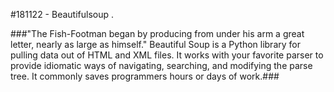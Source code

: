 #181122 - Beautifulsoup . 

###"The Fish-Footman began by producing from under his arm a great letter, nearly as large as himself."
Beautiful Soup is a Python library for pulling data out of HTML and XML files. It works with your favorite parser to provide idiomatic ways of navigating, searching, and modifying the parse tree. It commonly saves programmers hours or days of work.###
